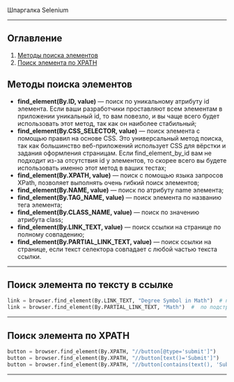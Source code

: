 Шпаргалка Selenium
____
## Оглавление

1. [Методы поиска элементов](#Методы-поиска-элементов)
2. [Поиск элемента по XPATH](#Поиск-элемента-по-XPATH)

## Методы поиска элементов

- **find_element(By.ID, value)** — поиск по уникальному атрибуту id элемента. Если ваши разработчики проставляют всем элементам в приложении уникальный id, то вам повезло, и вы чаще всего будет использовать этот метод, так как он наиболее стабильный;
- **find_element(By.CSS_SELECTOR, value)** — поиск элемента с помощью правил на основе CSS. Это универсальный метод поиска, так как большинство веб-приложений использует CSS для вёрстки и задания оформления страницам. Если find_element_by_id вам не подходит из-за отсутствия id у элементов, то скорее всего вы будете использовать именно этот метод в ваших тестах;
- **find_element(By.XPATH, value)** — поиск с помощью языка запросов XPath, позволяет выполнять очень гибкий поиск элементов;
- **find_element(By.NAME, value)** — поиск по атрибуту name элемента;
- **find_element(By.TAG_NAME, value)** — поиск элемента по названию тега элемента;
- **find_element(By.CLASS_NAME, value)** — поиск по значению атрибута class;
- **find_element(By.LINK_TEXT, value)** — поиск ссылки на странице по полному совпадению;
- **find_element(By.PARTIAL_LINK_TEXT, value)** — поиск ссылки на странице, если текст селектора совпадает с любой частью текста ссылки.

____

## Поиск элемента по тексту в ссылке

```python
link = browser.find_element(By.LINK_TEXT, "Degree Symbol in Math")  # по полному соответствию текста
link = browser.find_element(By.PARTIAL_LINK_TEXT, "Math")  #  по подстроке
```
____
## Поиск элемента по XPATH

```python
button = browser.find_element(By.XPATH, "//button[@type='submit']")
button = browser.find_element(By.XPATH, "//button[text()='Submit']")
button = browser.find_element(By.XPATH, "//button[contains(text(), 'Submit')]")
```
____
